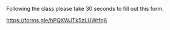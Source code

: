 Following the class please take 30 seconds to fill out this form.

https://forms.gle/hPQXWJTk5zLUWrfq6

